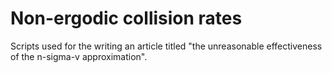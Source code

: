 # Non-ergodic collision rates
 Scripts used for the writing an article titled "the unreasonable effectiveness of the n-sigma-v approximation".
